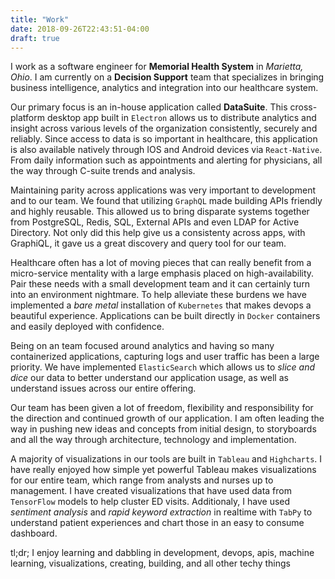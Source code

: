 ```yaml
---
title: "Work"
date: 2018-09-26T22:43:51-04:00
draft: true
---
```


I work as a software engineer for **Memorial Health System** in *Marietta, Ohio*.  I am currently on a **Decision Support** team that specializes in bringing business intelligence, analytics and integration into our healthcare system.

Our primary focus is an in-house application called **DataSuite**.  This cross-platform desktop app built in `Electron` allows us to distribute analytics and insight across various levels of the organization consistently, securely and reliably.  Since access to data is so important in healthcare, this application is also available natively through IOS and Android devices via `React-Native`. From daily information such as appointments and alerting for physicians, all the way through C-suite trends and analysis. 


Maintaining parity across applications was very important to development and to our team.  We found that utilizing `GraphQL` made building APIs friendly and highly reusable.  This allowed us to bring disparate systems together from PostgreSQL, Redis, SQL, External APIs and even LDAP for Active Directory.  Not only did this help give us a consistenty across apps, with GraphiQL, it gave us a great discovery and query tool for our team.

Healthcare often has a lot of moving pieces that can really benefit from a micro-service mentality with a large emphasis placed on high-availability.  Pair these needs with a small development team and it can certainly turn into an environment nightmare.  To help alleviate these burdens we have implemented a *bare metal* installation of `Kubernetes` that makes devops a beautiful experience.  Applications can be built directly in `Docker` containers and easily deployed with confidence.

Being on an team focused around analytics and having so many containerized applications, capturing logs and user traffic has been a large priority.  We have implemented `ElasticSearch` which allows us to *slice and dice* our data to better understand our application usage, as well as understand issues across our entire offering.

Our team has been given a lot of freedom, flexibility and responsibility for the direction and continued growth of our application.  I am often leading the way in pushing new ideas and concepts from initial design, to storyboards and all the way through architecture, technology and implementation. 

A majority of visualizations in our tools are built in `Tableau` and `Highcharts`.  I have really enjoyed how simple yet powerful Tableau makes visualizations for our entire team, which range from analysts and nurses up to management. I have created visualizations that have used data from `TensorFlow` models to help cluster ED visits. Additionaly, I have used *sentiment analysis* and *rapid keyword extraction* in realtime with `TabPy` to understand patient experiences and chart those in an easy to consume dashboard.

tl;dr;
I enjoy learning and dabbling in development, devops, apis, machine learning, visualizations, creating, building, and all other techy things

